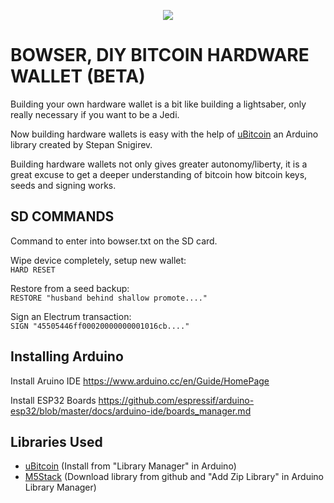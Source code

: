 

  <p align="center">
<img src="https://i.imgur.com/PJXob0B.png" />
</p>

<h1>BOWSER, DIY BITCOIN HARDWARE WALLET (BETA)</h1>

Building your own hardware wallet is a bit like building a lightsaber, only really necessary if you want to be a Jedi.

Now building hardware wallets is easy with the help of <a href="https://github.com/micro-bitcoin/uBitcoin">uBitcoin</a> an Arduino library created by Stepan Snigirev.

Building hardware wallets not only gives greater autonomy/liberty, it is a great excuse to get a deeper understanding of bitcoin how bitcoin keys, seeds and signing works.

## SD COMMANDS

Command to enter into bowser.txt on the SD card.

Wipe device completely, setup new wallet:<br/>
```HARD RESET```

Restore from a seed backup:<br/>
```RESTORE "husband behind shallow promote...."```
    
Sign an Electrum transaction:<br/>
```SIGN "45505446ff00020000000001016cb...."```

## Installing Arduino
Install Aruino IDE
https://www.arduino.cc/en/Guide/HomePage

Install ESP32 Boards
https://github.com/espressif/arduino-esp32/blob/master/docs/arduino-ide/boards_manager.md

## Libraries Used
- <a href="https://github.com/micro-bitcoin/uBitcoin">uBitcoin</a> (Install from "Library Manager" in Arduino)
- <a href="https://github.com/m5stack/M5Stack">M5Stack</a> (Download library from github and "Add Zip Library" in Arduino Library Manager) 


